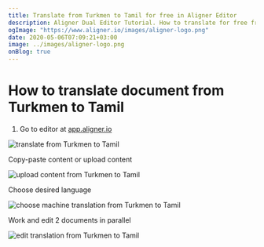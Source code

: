 ```yaml
---
title: Translate from Turkmen to Tamil for free in Aligner Editor
description: Aligner Dual Editor Tutorial. How to translate for free from Turkmen to Tamil. Aligner is multilingual document management platform. 
ogImage: "https://www.aligner.io/images/aligner-logo.png"
date: 2020-05-06T07:09:21+03:00
image: ../images/aligner-logo.png
onBlog: true
---
```


# How to translate document from Turkmen to Tamil

1. Go to editor at [app.aligner.io](https://app.aligner.io "Aligner App web page")

![translate from Turkmen to Tamil](../aligner-blank-editor.png "translate from Turkmen to Tamil")

Copy-paste content or upload content

![upload content from Turkmen to Tamil](../aligner-uploaded-document.png "upload content from Turkmen to Tamil")

Choose desired language

![choose machine translation from Turkmen to Tamil](../aligner-language-dropdown.png "choose machine translation from Turkmen to Tamil")

Work and edit 2 documents in parallel

![edit translation from Turkmen to Tamil](../aligner-double-sitded-editor.png "edit translation from Turkmen to Tamil")

